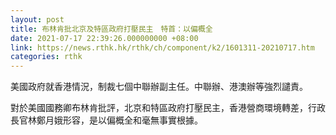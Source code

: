```yaml
---
layout: post
title: 布林肯批北京及特區政府打壓民主　特首：以偏概全
date: 2021-07-17 22:39:26.000000000 +08:00
link: https://news.rthk.hk/rthk/ch/component/k2/1601311-20210717.htm
categories: rthk
---
```


美國政府就香港情況，制裁七個中聯辦副主任。中聯辦、港澳辦等強烈譴責。

對於美國國務卿布林肯批評，北京和特區政府打壓民主，香港營商環境轉差，行政長官林鄭月娥形容，是以偏概全和毫無事實根據。
